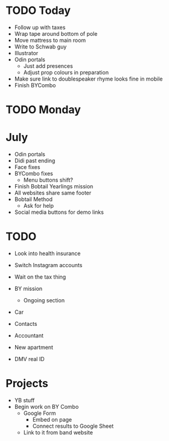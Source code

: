 # TODO Today
* Follow up with taxes
* Wrap tape around bottom of pole
* Move mattress to main room
* Write to Schwab guy
* Illustrator
* Odin portals
    * Just add presences
    * Adjust prop colours in preparation
* Make sure link to doublespeaker rhyme looks fine in mobile
* Finish BYCombo

# TODO Monday

# July
* Odin portals
* Didi past ending
* Face fixes
* BYCombo fixes
    * Menu buttons shift?
* Finish Bobtail Yearlings mission
* All websites share same footer
* Bobtail Method
    * Ask for help
* Social media buttons for demo links

# TODO
* Look into health insurance
* Switch Instagram accounts
* Wait on the tax thing
* BY mission
    * Ongoing section

* Car
* Contacts
* Accountant
* New apartment
* DMV real ID

# Projects
* YB stuff
* Begin work on BY Combo
    * Google Form
        * Embed on page
        * Connect results to Google Sheet
    * Link to it from band website